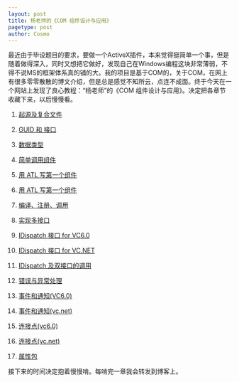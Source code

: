 ```yaml
---
layout: post
title: 杨老师的《COM 组件设计与应用》
pagetype: post
author: Cosmo
---
```


最近由于毕设题目的要求，要做一个ActiveX插件，本来觉得挺简单一个事，但是随着做得深入，同时又想把它做好，发现自己在Windows编程这块非常薄弱，不得不说MS的框架体系真的铺的大。我的项目是基于COM的，关于COM，在网上有很多零零散散的博文介绍，但是总是感觉不知所云，点连不成面。终于今天在一个网站上发现了良心教程：“杨老师”的《COM 组件设计与应用》。决定把各章节收藏下来，以后慢慢看。

<!-- more -->

1. [<fakeholder target="_href"></fakeholder>起源及复合文件](http://www.vckbase.com/index.php/wv/1201)

2. [<fakeholder target="_href"></fakeholder>GUID 和 接口](http://www.vckbase.com/index.php/wv/1203)

3. [<fakeholder target="_href"></fakeholder>数据类型](http://www.vckbase.com/index.php/wv/1206)

4. [<fakeholder target="_href"></fakeholder>简单调用组件](http://www.vckbase.com/index.php/wv/1211)

5. [<fakeholder target="_href"></fakeholder>用 ATL 写第一个组件](http://www.vckbase.com/index.php/wv/1215)

6. [<fakeholder target="_href"></fakeholder>用 ATL 写第一个组件](http://www.vckbase.com/index.php/wv/1216)

7. [<fakeholder target="_href"></fakeholder>编译、注册、调用](http://www.vckbase.com/index.php/wv/1218)

8. [<fakeholder target="_href"></fakeholder>实现多接口](http://www.vckbase.com/index.php/wv/1219)

9. [<fakeholder target="_href"></fakeholder>IDispatch 接口 for VC6.0](http://www.vckbase.com/index.php/wv/1224)

10. [<fakeholder target="_href"></fakeholder>IDispatch 接口 for VC.NET](http://www.vckbase.com/index.php/wv/1225)

11. [<fakeholder target="_href"></fakeholder>IDispatch 及双接口的调用](http://www.vckbase.com/index.php/wv/1236)

12. [<fakeholder target="_href"></fakeholder>错误与异常处理](http://www.vckbase.com/index.php/wv/1238)

13. [<fakeholder target="_href"></fakeholder>事件和通知(VC6.0)](http://www.vckbase.com/index.php/wv/1243)

14. [<fakeholder target="_href"></fakeholder>事件和通知(vc.net)](http://www.vckbase.com/index.php/wv/1244)

15. [<fakeholder target="_href"></fakeholder>连接点(vc6.0)](http://www.vckbase.com/index.php/wv/1256)

16. [<fakeholder target="_href"></fakeholder>连接点(vc.net)](http://www.vckbase.com/index.php/wv/1257)

17. [<fakeholder target="_href"></fakeholder>属性包](http://www.vckbase.com/index.php/wv/1265)

接下来的时间决定抱着慢慢啃。每啃完一章我会转发到博客上。